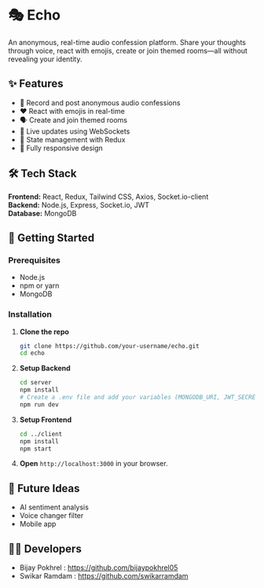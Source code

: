 
# 🎭  Echo

An anonymous, real-time audio confession platform. Share your thoughts through voice, react with emojis, create or join themed rooms—all without revealing your identity.

## ✨ Features

-   🎤 Record and post anonymous audio confessions
-   ❤️ React with emojis in real-time
-   🗣️ Create and join themed rooms
-   🔔 Live updates using WebSockets
-   🧠 State management with Redux
-   📱 Fully responsive design

## 🛠️ Tech Stack

**Frontend:** React, Redux, Tailwind CSS, Axios, Socket.io-client  
**Backend:** Node.js, Express, Socket.io, JWT  
**Database:** MongoDB

## 🚀 Getting Started

### Prerequisites

-   Node.js
-   npm or yarn
-   MongoDB

### Installation

1.  **Clone the repo**
    ```bash
    git clone https://github.com/your-username/echo.git
    cd echo
    ```

2.  **Setup Backend**
    ```bash
    cd server
    npm install
    # Create a .env file and add your variables (MONGODB_URI, JWT_SECRET, etc.)
    npm run dev
    ```

3.  **Setup Frontend**
    ```bash
    cd ../client
    npm install
    npm start
    ```

4.  **Open** `http://localhost:3000` in your browser.


## 🔮 Future Ideas

-   AI sentiment analysis
-   Voice changer filter
-   Mobile app

## 👨‍💻 Developers

-   Bijay Pokhrel : https://github.com/bijaypokhrel05
-   Swikar Ramdam : https://github.com/swikarramdam
